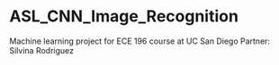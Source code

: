 # ASL_CNN_Image_Recognition
Machine learning project for ECE 196 course at UC San Diego
Partner: Silvina Rodriguez

